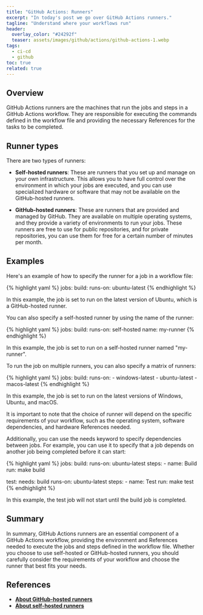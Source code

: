 ```yaml
---
title: "GitHub Actions: Runners"
excerpt: "In today's post we go over GitHub Actions runners."
tagline: "Understand where your workflows run"
header:
  overlay_color: "#24292f"
  teaser: assets/images/github/actions/github-actions-1.webp
tags:
  - ci-cd
  - github
toc: true
related: true
---
```


## Overview

GitHub Actions runners are the machines that run the jobs and steps in a GitHub Actions workflow. They are responsible for executing the commands defined in the workflow file and providing the necessary References for the tasks to be completed.

## Runner types

There are two types of runners:

- **Self-hosted runners**: These are runners that you set up and manage on your own infrastructure. This allows you to have full control over the environment in which your jobs are executed, and you can use specialized hardware or software that may not be available on the GitHub-hosted runners.

- **GitHub-hosted runners**: These are runners that are provided and managed by GitHub. They are available on multiple operating systems, and they provide a variety of environments to run your jobs. These runners are free to use for public repositories, and for private repositories, you can use them for free for a certain number of minutes per month.

## Examples

Here's an example of how to specify the runner for a job in a workflow file:

{% highlight yaml %}
jobs:
  build:
    runs-on: ubuntu-latest
{% endhighlight %}

In this example, the job is set to run on the latest version of Ubuntu, which is a GitHub-hosted runner.

You can also specify a self-hosted runner by using the name of the runner:

{% highlight yaml %}
jobs:
  build:
    runs-on: self-hosted
    name: my-runner
{% endhighlight %}

In this example, the job is set to run on a self-hosted runner named "my-runner".

To run the job on multiple runners, you can also specify a matrix of runners:

{% highlight yaml %}
jobs:
  build:
    runs-on:
      - windows-latest
      - ubuntu-latest
      - macos-latest
{% endhighlight %}

In this example, the job is set to run on the latest versions of Windows, Ubuntu, and macOS.

It is important to note that the choice of runner will depend on the specific requirements of your workflow, such as the operating system, software dependencies, and hardware References needed.

Additionally, you can use the needs keyword to specify dependencies between jobs. For example, you can use it to specify that a job depends on another job being completed before it can start:

{% highlight yaml %}
jobs:
  build:
    runs-on: ubuntu-latest
    steps:
    - name: Build
      run: make build

  test:
    needs: build
    runs-on: ubuntu-latest
    steps:
    - name: Test
      run: make test
{% endhighlight %}

In this example, the test job will not start until the build job is completed.

## Summary

In summary, GitHub Actions runners are an essential component of a GitHub Actions workflow, providing the environment and References needed to execute the jobs and steps defined in the workflow file. Whether you choose to use self-hosted or GitHub-hosted runners, you should carefully consider the requirements of your workflow and choose the runner that best fits your needs.

## References

- [**About GitHub-hosted runners**](https://docs.github.com/en/actions/using-github-hosted-runners/about-github-hosted-runners)
- [**About self-hosted runners**](https://docs.github.com/en/actions/hosting-your-own-runners/about-self-hosted-runners)
